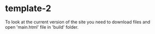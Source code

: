 # template-2
To look at the current version of the site you need to download files and open 'main.html' file in 'build' folder.
